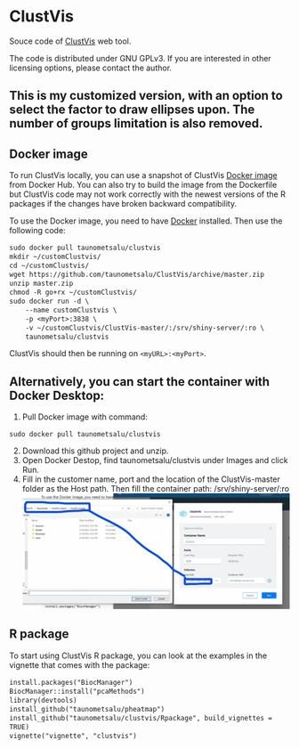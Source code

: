 # ClustVis
Souce code of [ClustVis](http://biit.cs.ut.ee/clustvis/) web tool.

The code is distributed under GNU GPLv3. If you are interested in other licensing options, please contact the author.


## This is my customized version, with an option to select the factor to draw ellipses upon. The number of groups limitation is also removed.

## Docker image

To run ClustVis locally, you can use a snapshot of ClustVis [Docker image](https://hub.docker.com/r/taunometsalu/clustvis/) from Docker Hub. You can also try to build the image from the Dockerfile but ClustVis code may not work correctly with the newest versions of the R packages if the changes have broken backward compatibility.

To use the Docker image, you need to have [Docker](https://www.docker.com/) installed. Then use the following code:

```
sudo docker pull taunometsalu/clustvis
mkdir ~/customClustvis/
cd ~/customClustvis/
wget https://github.com/taunometsalu/ClustVis/archive/master.zip
unzip master.zip
chmod -R go+rx ~/customClustvis/
sudo docker run -d \
	--name customClustvis \
	-p <myPort>:3838 \
    -v ~/customClustvis/ClustVis-master/:/srv/shiny-server/:ro \
    taunometsalu/clustvis
```

ClustVis should then be running on ```<myURL>:<myPort>```.


## Alternatively, you can start the container with Docker Desktop:

1. Pull Docker image with command:
```
sudo docker pull taunometsalu/clustvis
```
2. Download this github project and unzip.
3. Open Docker Destop, find taunometsalu/clustvis under Images and click Run.
4. Fill in the customer name, port and the location of the ClustVis-master folder as the Host path. Then fill the container path: /srv/shiny-server/:ro
![alt text](clustvis_dockersetup.jpg)



## R package
To start using ClustVis R package, you can look at the examples in the vignette that comes with the package:

```
install.packages("BiocManager")
BiocManager::install("pcaMethods")
library(devtools)
install_github("taunometsalu/pheatmap")
install_github("taunometsalu/clustvis/Rpackage", build_vignettes = TRUE)
vignette("vignette", "clustvis")
```
